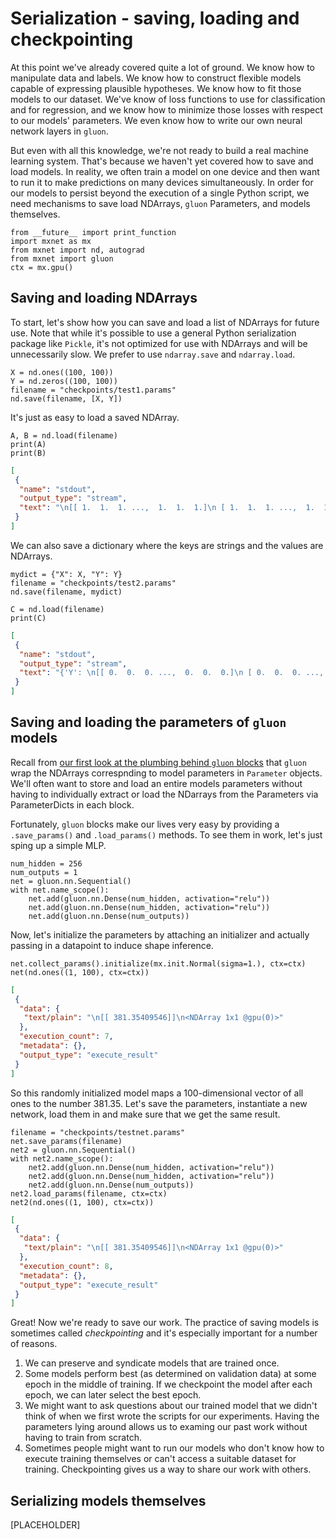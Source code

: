 # Serialization - saving, loading and checkpointing

At this point we've already covered quite a lot of ground. 
We know how to manipulate data and labels.
We know how to construct flexible models capable of expressing plausible hypotheses.
We know how to fit those models to our dataset.
We've know of loss functions to use for classification and for regression,
and we know how to minimize those losses with respect to our models' parameters. 
We even know how to write our own neural network layers in ``gluon``.

But even with all this knowledge, we're not ready to build a real machine learning system.
That's because we haven't yet covered how to save and load models. 
In reality, we often  train a model on one device
and then want to run it to make predictions on many devices simultaneously.
In order for our models to persist beyond the execution of a single Python script, 
we need mechanisms to save load NDArrays, ``gluon`` Parameters, and models themselves. 

```{.python .input  n=1}
from __future__ import print_function
import mxnet as mx
from mxnet import nd, autograd
from mxnet import gluon
ctx = mx.gpu()
```

## Saving and loading NDArrays

To start, let's show how you can save and load a list of NDArrays for future use. Note that while it's possible to use a general Python serialization package like ``Pickle``, it's not optimized for use with NDArrays and will be unnecessarily slow. We prefer to use ``ndarray.save`` and ``ndarray.load``. 

```{.python .input  n=2}
X = nd.ones((100, 100))
Y = nd.zeros((100, 100))
filename = "checkpoints/test1.params"
nd.save(filename, [X, Y])
```

It's just as easy to load a saved NDArray.

```{.python .input  n=3}
A, B = nd.load(filename)
print(A)
print(B)
```

```{.json .output n=3}
[
 {
  "name": "stdout",
  "output_type": "stream",
  "text": "\n[[ 1.  1.  1. ...,  1.  1.  1.]\n [ 1.  1.  1. ...,  1.  1.  1.]\n [ 1.  1.  1. ...,  1.  1.  1.]\n ..., \n [ 1.  1.  1. ...,  1.  1.  1.]\n [ 1.  1.  1. ...,  1.  1.  1.]\n [ 1.  1.  1. ...,  1.  1.  1.]]\n<NDArray 100x100 @cpu(0)>\n\n[[ 0.  0.  0. ...,  0.  0.  0.]\n [ 0.  0.  0. ...,  0.  0.  0.]\n [ 0.  0.  0. ...,  0.  0.  0.]\n ..., \n [ 0.  0.  0. ...,  0.  0.  0.]\n [ 0.  0.  0. ...,  0.  0.  0.]\n [ 0.  0.  0. ...,  0.  0.  0.]]\n<NDArray 100x100 @cpu(0)>\n"
 }
]
```

We can also save a dictionary where the keys are strings and the values are NDArrays.

```{.python .input  n=4}
mydict = {"X": X, "Y": Y}
filename = "checkpoints/test2.params"
nd.save(filename, mydict)
```

```{.python .input  n=5}
C = nd.load(filename)
print(C)
```

```{.json .output n=5}
[
 {
  "name": "stdout",
  "output_type": "stream",
  "text": "{'Y': \n[[ 0.  0.  0. ...,  0.  0.  0.]\n [ 0.  0.  0. ...,  0.  0.  0.]\n [ 0.  0.  0. ...,  0.  0.  0.]\n ..., \n [ 0.  0.  0. ...,  0.  0.  0.]\n [ 0.  0.  0. ...,  0.  0.  0.]\n [ 0.  0.  0. ...,  0.  0.  0.]]\n<NDArray 100x100 @cpu(0)>, 'X': \n[[ 1.  1.  1. ...,  1.  1.  1.]\n [ 1.  1.  1. ...,  1.  1.  1.]\n [ 1.  1.  1. ...,  1.  1.  1.]\n ..., \n [ 1.  1.  1. ...,  1.  1.  1.]\n [ 1.  1.  1. ...,  1.  1.  1.]\n [ 1.  1.  1. ...,  1.  1.  1.]]\n<NDArray 100x100 @cpu(0)>}\n"
 }
]
```

## Saving and loading the parameters of ``gluon`` models

Recall from [our first look at the plumbing behind ``gluon`` blocks](P03.5-C01-plumbing.ipynb]) 
that ``gluon`` wrap the NDArrays correspnding to model parameters in ``Parameter`` objects. 
We'll often want to store and load an entire models parameters without 
having to individually extract or load the NDarrays from the Parameters via ParameterDicts in each block.

Fortunately, ``gluon`` blocks make our lives very easy by providing a ``.save_params()`` and ``.load_params()`` methods. To see them in work, let's just sping up a simple MLP.

```{.python .input  n=6}
num_hidden = 256
num_outputs = 1
net = gluon.nn.Sequential()
with net.name_scope():
    net.add(gluon.nn.Dense(num_hidden, activation="relu"))
    net.add(gluon.nn.Dense(num_hidden, activation="relu"))
    net.add(gluon.nn.Dense(num_outputs))
```

Now, let's initialize the parameters by attaching an initializer and actually passing in a datapoint to induce shape inference.

```{.python .input  n=7}
net.collect_params().initialize(mx.init.Normal(sigma=1.), ctx=ctx)
net(nd.ones((1, 100), ctx=ctx))
```

```{.json .output n=7}
[
 {
  "data": {
   "text/plain": "\n[[ 381.35409546]]\n<NDArray 1x1 @gpu(0)>"
  },
  "execution_count": 7,
  "metadata": {},
  "output_type": "execute_result"
 }
]
```

So this randomly initialized model maps a 100-dimensional vector of all ones to the number 381.35.
Let's save the parameters, instantiate a new network, load them in and make sure that we get the same result.

```{.python .input  n=8}
filename = "checkpoints/testnet.params"
net.save_params(filename)
net2 = gluon.nn.Sequential()
with net2.name_scope():
    net2.add(gluon.nn.Dense(num_hidden, activation="relu"))
    net2.add(gluon.nn.Dense(num_hidden, activation="relu"))
    net2.add(gluon.nn.Dense(num_outputs))
net2.load_params(filename, ctx=ctx)
net2(nd.ones((1, 100), ctx=ctx))
```

```{.json .output n=8}
[
 {
  "data": {
   "text/plain": "\n[[ 381.35409546]]\n<NDArray 1x1 @gpu(0)>"
  },
  "execution_count": 8,
  "metadata": {},
  "output_type": "execute_result"
 }
]
```

Great! Now we're ready to save our work. 
The practice of saving models is sometimes called *checkpointing*
and it's especially important for a number of reasons.
1. We can preserve and syndicate models that are trained once.
1. Some models perform best (as determined on validation data) at some epoch in the middle of training. If we checkpoint the model after each epoch, we can later select the best epoch.
1. We might want to ask questions about our trained model that we didn't think of when we first wrote the scripts for our experiments. Having the parameters lying around allows us to examing our past work without having to train from scratch.
1. Sometimes people might want to run our models who don't know how to execute training themselves or can't access a suitable dataset for training. Checkpointing gives us a way to share our work with others.

## Serializing models themselves

[PLACEHOLDER]

```{.python .input}

```
